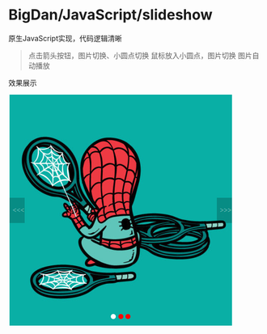 # BigDan/JavaScript/slideshow
原生JavaScript实现，代码逻辑清晰
> 点击箭头按钮，图片切换、小圆点切换
> 鼠标放入小圆点，图片切换
> 图片自动播放

效果展示

![Image text](https://github.com/BigDannnnn/img-folder/blob/master/slide.png)
      
